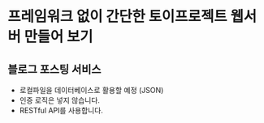 # 프레임워크 없이 간단한 토이프로젝트 웹서버 만들어 보기

## 블로그 포스팅 서비스

- 로컬파일을 데이터베이스로 활용할 예정 (JSON)
- 인증 로직은 넣지 않습니다.
- RESTful API를 사용합니다.
